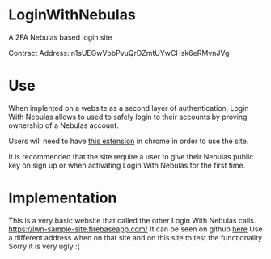 # LoginWithNebulas
A 2FA Nebulas based login site

Contract Address: n1sUEGwVbbPvuQrDZmtUYwCHsk6eRMvnJVg

# Use
When implented on a website as a second layer of authentication, Login With Nebulas allows to used to safely login to their accounts by proving ownership of a Nebulas account.

Users will need to have [this extension](https://github.com/ChengOrangeJu/WebExtensionWallet) in chrome in order to use the site.

It is recommended that the site require a user to give their Nebulas public key on sign up or when activating Login With Nebulas for the first time.

# Implementation
This is a very basic website that called the other Login With Nebulas calls. https://lwn-sample-site.firebaseapp.com/
It can be seen on github [here](https://github.com/andy8052/LoginWithNebulasExampleSite)
Use a different address when on that site and on this site to test the functionality
Sorry it is very ugly :(
